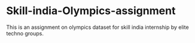 # Skill-india-Olympics-assignment
This is an assignment on olympics dataset for skill india internship by elite techno groups.
